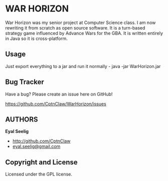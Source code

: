 WAR HORIZON
=================

War Horizon was my senior project at Computer Science class. I am now rewriting it from scratch as open source software. It is a turn-based strategy game influenced by Advance Wars for the GBA. It is written entirely in Java so it is cross-platform. 


Usage
-----

Just export everything to a jar and run it normally -
java -jar WarHorizon.jar


Bug Tracker
-----------

Have a bug? Please create an issue here on GitHub!

https://github.com/CptnClaw/WarHorizon/issues


AUTHORS
-------

**Eyal Seelig**

+ http://github.com/CptnClaw
+ eyal.seelig@gmail.com


Copyright and License
---------------------

Licensed under the GPL license.
